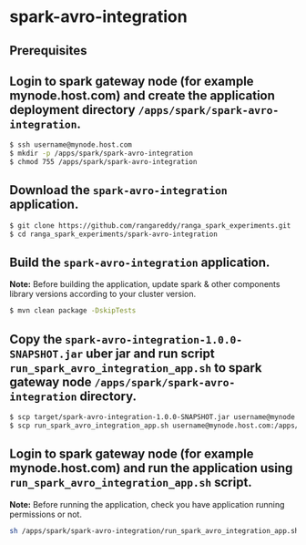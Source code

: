 # spark-avro-integration

## Prerequisites

## Login to spark gateway node (for example mynode.host.com) and create the application deployment directory `/apps/spark/spark-avro-integration`.
```sh
$ ssh username@mynode.host.com
$ mkdir -p /apps/spark/spark-avro-integration
$ chmod 755 /apps/spark/spark-avro-integration
```

## Download the `spark-avro-integration` application.
```sh
$ git clone https://github.com/rangareddy/ranga_spark_experiments.git
$ cd ranga_spark_experiments/spark-avro-integration
```

## Build the `spark-avro-integration` application.
**Note:** Before building the application, update spark & other components library versions according to your cluster version.
```sh
$ mvn clean package -DskipTests
```

## Copy the `spark-avro-integration-1.0.0-SNAPSHOT.jar` uber jar and run script `run_spark_avro_integration_app.sh` to spark gateway node `/apps/spark/spark-avro-integration` directory.
```sh
$ scp target/spark-avro-integration-1.0.0-SNAPSHOT.jar username@mynode.host.com:/apps/spark/spark-avro-integration
$ scp run_spark_avro_integration_app.sh username@mynode.host.com:/apps/spark/spark-avro-integration
```

## Login to spark gateway node (for example mynode.host.com) and run the application using `run_spark_avro_integration_app.sh` script.
**Note:** Before running the application, check you have application running permissions or not.
```sh
sh /apps/spark/spark-avro-integration/run_spark_avro_integration_app.sh
```